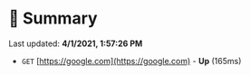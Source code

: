 # 📖 Summary
Last updated: **4/1/2021, 1:57:26 PM**

- `GET` [https://google.com](https://google.com) - **Up** (165ms)
